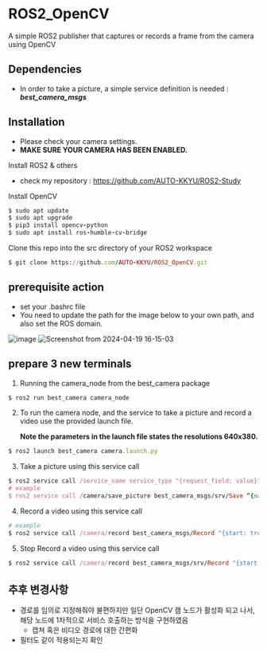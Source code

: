 # ROS2_OpenCV
A simple ROS2 publisher that captures or records a frame from the camera using OpenCV

## Dependencies 
- In order to take a picture, a simple service definition is needed : ***best_camera_msgs***

## Installation
- Please check your camera settings.
- **MAKE SURE YOUR CAMERA HAS BEEN ENABLED.**

Install ROS2 & others
- check my repository : https://github.com/AUTO-KKYU/ROS2-Study

Install OpenCV
```ruby
$ sudo apt update
$ sudo apt upgrade
$ pip3 install opencv-python
$ sudo apt install ros-humble-cv-bridge
```

Clone this repo into the src directory of your ROS2 workspace
```ruby
$ git clone https://github.com/AUTO-KKYU/ROS2_OpenCV.git
```
## prerequisite action
- set your .bashrc file
- You need to update the path for the image below to your own path, and also set the ROS domain.

![image](https://github.com/AUTO-KKYU/ROS2_OpenCV/assets/118419026/94cb6d66-2546-483f-b59f-a3a038bd3ec8)
![Screenshot from 2024-04-19 16-15-03](https://github.com/AUTO-KKYU/ROS2_OpenCV/assets/118419026/ce352447-2231-40af-808e-c931dc530241)




## prepare 3 new terminals 
1. Running the camera_node from the best_camera package
```ruby
$ ros2 run best_camera camera_node 
```

2. To run the camera node, and the service to take a picture and record a video use the provided launch file.
   
   **Note the parameters in the launch file states the resolutions 640x380.**
   
```ruby
$ ros2 launch best_camera camera.launch.py
```

3. Take a picture using this service call
```ruby
$ ros2 service call /service_name service_type "{request_field: value}"
# example
$ ros2 service call /camera/save_picture best_camera_msgs/srv/Save “{name: ‘/home/kkyu/Camera_study/src/best_camera/resource/capture_images/test.jpg}”

```

4. Record a video using this service call
```ruby
# example
$ ros2 service call /camera/record best_camera_msgs/Record "{start: true, file_name: '/home/kkyu/Camera_study/src/best_camera/resource/video_files/example.avi'}"
```

5. Stop Record a video using this service call
```ruby
$ ros2 service call /camera/record best_camera_msgs/srv/Record "{start: false}"
```

## 추후 변경사항
- 경로를 임의로 지정해줘야 불편하지만 일단 OpenCV 캠 노드가 활성화 되고 나서, 해당 노드에 1차적으로 서비스 호출하는 방식을 구현하였음
  - 캡쳐 혹은 비디오 경로에 대한 간편화
- 필터도 같이 적용되는지 확인
